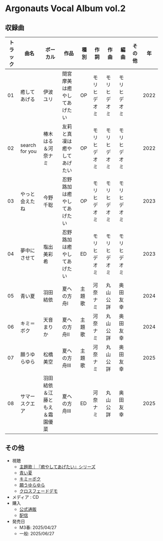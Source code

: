 # Argonauts Vocal Album vol.2

## 収録曲

| トラック | 曲名 | ボーカル | 作品 | 種別 | 作詞 | 作曲 | 編曲 | その他 | 年 |
|---|---|---|---|---|---|---|---|---|---|
| 01 | 癒してあげる | 伊波ユリ | 間宮摩美は癒やしてあげたい | OP | モリヒデオミ | モリヒデオミ | モリヒデオミ |  | 2022 |
| 02 | search for you | 椿木はる＆河奈ナミ | 友莉と真凜は癒やしてあげたい | OP | モリヒデオミ | モリヒデオミ | モリヒデオミ |  | 2022 |
| 03 | やっと会えたね | 今野千聡 | 忍野路加は癒やしてあげたい | OP | モリヒデオミ | モリヒデオミ | モリヒデオミ |  | 2023 |
| 04 | 夢中にさせて | 塩出美彩希 | 忍野路加は癒やしてあげたい | ED | モリヒデオミ | モリヒデオミ | モリヒデオミ |  | 2023 |
| 05 | 青い夏 | 羽田結依 | 夏への方舟Ⅰ | 主題歌 | 河奈ナミ | 丸山公詳 | 奥田友幸 |  | 2024 |
| 06 | キミ＝ボク | 天音まりか | 夏への方舟Ⅱ | 主題歌 | 河奈ナミ | 丸山公詳 | 奥田友幸 |  | 2024 |
| 07 | 願うゆらゆら | 松橋美空 | 夏への方舟III | 主題歌 | 河奈ナミ | 丸山公詳 | 奥田友幸 |  | 2025 |
| 08 | サマースクエア | 羽田結依＆江藤ともえ＆霜園優菜 | 夏への方舟III | ED | 河奈ナミ | 丸山公詳 | 奥田友幸 |  | 2025 |

## その他

- 視聴
    - [主題歌｜『癒やしてあげたい』シリーズ](https://argonauts-soft.com/products/ms29/special_song.html)
    - [青い夏](https://www.youtube.com/watch?v=x7TypEjzHzU)
    - [キミ＝ボク](https://www.youtube.com/watch?v=WWUVO9hWLMI)
    - [願うゆらゆら](https://www.youtube.com/watch?v=sn4mrhxMnHw)
    - [クロスフェードデモ](https://www.youtube.com/watch?v=V8OvCRyLkb4)
- メディア : CD
- 購入
    - [公式通販](https://hivesix.base.shop/items/109149540)
    - [配信](https://linkco.re/v60gsHQu)
- 発売日
    - M3春: 2025/04/27
    - 一般: 2025/06/27